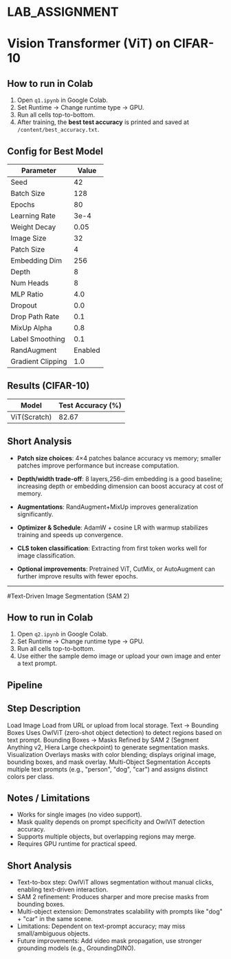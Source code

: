 # LAB_ASSIGNMENT
# Vision Transformer (ViT) on CIFAR-10

## How to run in Colab

1. Open `q1.ipynb` in Google Colab.
2. Set Runtime → Change runtime type → GPU.
3. Run all cells top-to-bottom.
4. After training, the **best test accuracy** is printed and saved at `/content/best_accuracy.txt`.

## Config for Best Model

| Parameter | Value |
|-----------|-------|
| Seed | 42 |
| Batch Size | 128 |
| Epochs | 80 |
| Learning Rate | 3e-4 |
| Weight Decay | 0.05 |
| Image Size | 32 |
| Patch Size | 4 |
| Embedding Dim | 256 |
| Depth | 8 |
| Num Heads | 8 |
| MLP Ratio | 4.0 |
| Dropout | 0.0 |
| Drop Path Rate | 0.1 |
| MixUp Alpha | 0.8 |
| Label Smoothing | 0.1 |
| RandAugment | Enabled |
| Gradient Clipping | 1.0 |

## Results (CIFAR-10)

| Model | Test Accuracy (%) |
|-------|-------------------|
| ViT(Scratch) | 82.67 |

## Short Analysis

- **Patch size choices**: 4×4 patches balance accuracy vs memory; smaller patches improve performance but increase computation.
  
- **Depth/width trade-off**: 8 layers,256-dim embedding is a good baseline; increasing depth or embedding dimension can boost accuracy at cost of memory.
  
- **Augmentations**: RandAugment+MixUp improves generalization significantly.
  
- **Optimizer & Schedule**: AdamW + cosine LR with warmup stabilizes training and speeds up convergence.
  
- **CLS token classification**: Extracting from first token works well for image classification.
    
- **Optional improvements**: Pretrained ViT, CutMix, or AutoAugment can further improve results with fewer epochs.

---

#Text-Driven Image Segmentation (SAM 2)

How to run in Colab
-------------------
1. Open `q2.ipynb` in Google Colab.
2. Set Runtime → Change runtime type → GPU.
3. Run all cells top-to-bottom.
4. Use either the sample demo image or upload your own image and enter a text prompt.

Pipeline
--------
Step                     Description
------------------------------------------------------------
Load Image               Load from URL or upload from local storage.
Text → Bounding Boxes    Uses OwlViT (zero-shot object detection) to detect regions based on text prompt.
Bounding Boxes → Masks   Refined by SAM 2 (Segment Anything v2, Hiera Large checkpoint) to generate segmentation masks.
Visualization            Overlays masks with color blending; displays original image, bounding boxes, and mask overlay.
Multi-Object Segmentation Accepts multiple text prompts (e.g., "person", "dog", "car") and assigns distinct colors per class.

Notes / Limitations
-------------------
- Works for single images (no video support).
- Mask quality depends on prompt specificity and OwlViT detection accuracy.
- Supports multiple objects, but overlapping regions may merge.
- Requires GPU runtime for practical speed.

Short Analysis
--------------
- Text-to-box step: OwlViT allows segmentation without manual clicks, enabling text-driven interaction.
- SAM 2 refinement: Produces sharper and more precise masks from bounding boxes.
- Multi-object extension: Demonstrates scalability with prompts like "dog" + "car" in the same scene.
- Limitations: Dependent on text-prompt accuracy; may miss small/ambiguous objects.
- Future improvements: Add video mask propagation, use stronger grounding models (e.g., GroundingDINO).
